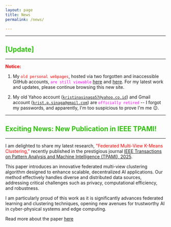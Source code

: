 ```yaml
---
layout: page
title: News
permalink: /news/

---
```


---

## <span style="color: #2FC10B;">[Update]</span>
---

**<span style="color: red;">Notice:</span>** 

1. My <code style="color : red">old personal webpages</code>, hosted via two forgotten and inaccessible GitHub accounts, <code style="color : magenta">are still viewable</code> [here](https://patternkps.github.io) and [here](https://kpnaga08.github.io/about/). For my latest work and updates, please continue browsing this new site.

2. My old Yahoo account (<code style="color : red">kristinasinaga57@yahoo.co.id</code>) and Gmail account (<code style="color : red">krist.p.sinaga@gmail.com</code>) are <code style="color : Fuchsia">officially retired</code> -- I forgot my passwords, and apparently, I'm too suspicious to prove I'm me 😉.

---

## <span style="color: #2FC10B;">Exciting News: New Publication in IEEE TPAMI!</span>
---

I am delighted to share my latest research, <span style="color: red;">"Federated Multi-View K-Means Clustering,"</span> recently published in the prestigious journal <span style="color: #1E7509;">[IEEE Transactions on Pattern Analysis and Machine Intelligence (TPAMI), 2025](https://ieeexplore.ieee.org/xpl/RecentIssue.jsp?punumber=34)</span>.

This paper introduces an innovative federated multi-view clustering algorithm designed to enhance scalable, decentralized AI applications. Our method effectively handles diverse and distributed data sources, addressing critical challenges such as privacy, computational efficiency, and robustness.

I am particularly proud of this work as it is significantly advances federated learning and clustering techniques, opening new avenues for trustworthy AI in cyber-physical systems and edge computing.


Read more about the paper <span style="color: #B31E9A;">[here](https://ieeexplore.ieee.org/abstract/document/10810504)
